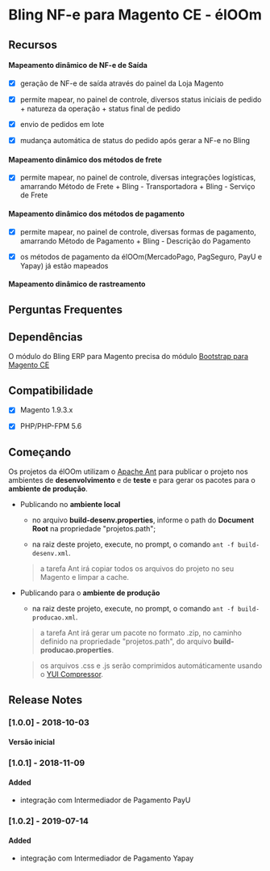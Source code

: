 # Bling NF-e para Magento CE - élOOm
 

## Recursos

#### Mapeamento dinâmico de NF-e de Saída

- [x] geração de NF-e de saída através do painel da Loja Magento

- [x] permite mapear, no painel de controle, diversos status iniciais de pedido + natureza da operação + status final de pedido

- [x] envio de pedidos em lote

- [x] mudança automática de status do pedido após gerar a NF-e no Bling


#### Mapeamento dinâmico dos métodos de frete

- [x] permite mapear, no painel de controle, diversas integrações logísticas, amarrando Método de Frete + Bling - Transportadora + Bling - Serviço de Frete

#### Mapeamento dinâmico dos métodos de pagamento

- [x] permite mapear, no painel de controle, diversas formas de pagamento, amarrando Método de Pagamento + Bling - Descrição do Pagamento

- [x] os métodos de pagamento da élOOm(MercadoPago, PagSeguro, PayU e Yapay) já estão mapeados


#### Mapeamento dinâmico de rastreamento

## Perguntas Frequentes


## Dependências


O módulo do Bling ERP para Magento precisa do módulo [Bootstrap para Magento CE](https://github.com/eloom/bootstrap-magento-ce)


## Compatibilidade

- [x] Magento 1.9.3.x

- [x] PHP/PHP-FPM 5.6

## Começando

Os projetos da élOOm utilizam o [Apache Ant](https://ant.apache.org/) para publicar o projeto nos ambientes de **desenvolvimento** e de **teste** e para gerar os pacotes para o **ambiente de produção**.

- Publicando no **ambiente local**

	- no arquivo **build-desenv.properties**, informe o path do **Document Root** na propriedade "projetos.path";
	
	- na raiz deste projeto, execute, no prompt, o comando ```ant -f build-desenv.xml```.
	
	
	> a tarefa Ant irá copiar todos os arquivos do projeto no seu Magento e limpar a cache.
	

- Publicando para o **ambiente de produção**

	- na raiz deste projeto, execute, no prompt, o comando ```ant -f build-producao.xml```.
	
	
	> a tarefa Ant irá gerar um pacote no formato .zip, no caminho definido na propriedade "projetos.path", do arquivo **build-producao.properties**.

	> os arquivos .css e .js serão comprimidos automáticamente usando o [YUI Compressor](https://yui.github.io/yuicompressor/).
	

## Release Notes

### [1.0.0] - 2018-10-03

#### Versão inicial

### [1.0.1] - 2018-11-09

#### Added

- integração com Intermediador de Pagamento PayU

### [1.0.2] - 2019-07-14

#### Added

- integração com Intermediador de Pagamento Yapay